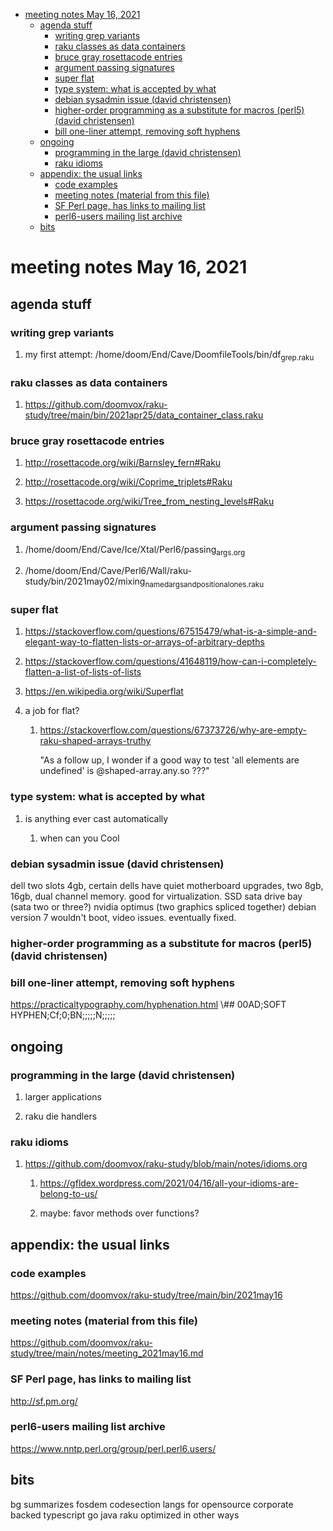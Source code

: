 - [meeting notes May 16, 2021](#orgb53bce3)
  - [agenda stuff](#orgeaf742d)
    - [writing grep variants](#org3bbeff9)
    - [raku classes as data containers](#org5a9095e)
    - [bruce gray rosettacode entries](#org3fc4636)
    - [argument passing signatures](#org0113cbc)
    - [super flat](#orge57fd4b)
    - [type system: what is accepted by what](#org77eacdc)
    - [debian sysadmin issue (david christensen)](#orgc266e38)
    - [higher-order programming as a substitute for macros (perl5)  (david christensen)](#org0000da5)
    - [bill one-liner attempt, removing soft hyphens](#orgeaa076b)
  - [ongoing](#org80e1f2a)
    - [programming in the large (david christensen)](#org46f187a)
    - [raku idioms](#org15e1199)
  - [appendix: the usual links](#org194b5f8)
    - [code examples](#orgfdc7cfd)
    - [meeting notes (material from this file)](#org80deeae)
    - [SF Perl page, has links to mailing list](#orgd911674)
    - [perl6-users mailing list archive](#org49ca9d3)
  - [bits](#org3d4ae52)


<a id="orgb53bce3"></a>

# meeting notes May 16, 2021


<a id="orgeaf742d"></a>

## agenda stuff


<a id="org3bbeff9"></a>

### writing grep variants

1.  my first attempt: /home/doom/End/Cave/DoomfileTools/bin/df<sub>grep.raku</sub>


<a id="org5a9095e"></a>

### raku classes as data containers

1.  <https://github.com/doomvox/raku-study/tree/main/bin/2021apr25/data_container_class.raku>


<a id="org3fc4636"></a>

### bruce gray rosettacode entries

1.  <http://rosettacode.org/wiki/Barnsley_fern#Raku>

2.  <http://rosettacode.org/wiki/Coprime_triplets#Raku>

3.  <https://rosettacode.org/wiki/Tree_from_nesting_levels#Raku>


<a id="org0113cbc"></a>

### argument passing signatures

1.  /home/doom/End/Cave/Ice/Xtal/Perl6/passing<sub>args.org</sub>

2.  /home/doom/End/Cave/Perl6/Wall/raku-study/bin/2021may02/mixing<sub>named</sub><sub>args</sub><sub>and</sub><sub>positional</sub><sub>ones.raku</sub>


<a id="orge57fd4b"></a>

### super flat

1.  <https://stackoverflow.com/questions/67515479/what-is-a-simple-and-elegant-way-to-flatten-lists-or-arrays-of-arbitrary-depths>

2.  <https://stackoverflow.com/questions/41648119/how-can-i-completely-flatten-a-list-of-lists-of-lists>

3.  <https://en.wikipedia.org/wiki/Superflat>

4.  a job for flat?

    1.  <https://stackoverflow.com/questions/67373726/why-are-empty-raku-shaped-arrays-truthy>
    
        "As a follow up, I wonder if a good way to test 'all elements are undefined' is @shaped-array.any.so ???"


<a id="org77eacdc"></a>

### type system: what is accepted by what

1.  is anything ever cast automatically

    1.  when can you Cool


<a id="orgc266e38"></a>

### debian sysadmin issue (david christensen)

dell two slots 4gb, certain dells have quiet motherboard upgrades, two 8gb, 16gb, dual channel memory. good for virtualization. SSD sata drive bay (sata two or three?) nvidia optimus (two graphics spliced together) debian version 7 wouldn't boot, video issues. eventually fixed.


<a id="org0000da5"></a>

### higher-order programming as a substitute for macros (perl5)  (david christensen)


<a id="orgeaa076b"></a>

### bill one-liner attempt, removing soft hyphens

<https://practicaltypography.com/hyphenation.html> \\## 00AD;SOFT HYPHEN;Cf;0;BN;;;;;N;;;;;


<a id="org80e1f2a"></a>

## ongoing


<a id="org46f187a"></a>

### programming in the large (david christensen)

1.  larger applications

2.  raku die handlers


<a id="org15e1199"></a>

### raku idioms

1.  <https://github.com/doomvox/raku-study/blob/main/notes/idioms.org>

    1.  <https://gfldex.wordpress.com/2021/04/16/all-your-idioms-are-belong-to-us/>
    
    2.  maybe: favor methods over functions?


<a id="org194b5f8"></a>

## appendix: the usual links


<a id="orgfdc7cfd"></a>

### code examples

<https://github.com/doomvox/raku-study/tree/main/bin/2021may16>


<a id="org80deeae"></a>

### meeting notes (material from this file)

<https://github.com/doomvox/raku-study/tree/main/notes/meeting_2021may16.md>


<a id="orgd911674"></a>

### SF Perl page, has links to mailing list

<http://sf.pm.org/>


<a id="org49ca9d3"></a>

### perl6-users mailing list archive

<https://www.nntp.perl.org/group/perl.perl6.users/>


<a id="org3d4ae52"></a>

## bits

bg summarizes fosdem codesection langs for opensource corporate backed typescript go java raku optimized in other ways
